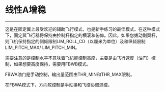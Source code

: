 # 线性A增稳

---

这是在固定翼上最受欢迎的辅助飞行模式，也是新手练习的最佳模式。在这种模式下，固定翼飞行器将保持由控制杆指定的横滚和俯仰。因此，如果您拨动副翼杆，则飞机保持指定的侧倾限制LIM\_ROLL\_CD（以厘米为单位）及和纵倾限制LIM\_PITCH\_MAX/ LIM\_PITCH\_MIN。

需要注意的是控制水平不意味着飞机能控制高度，主要是由飞行速度（油门）控制，如果想要高度保持，需要用FBWB模式。

FBWA油门是手动控制，输出量范围由THR\_MIN和THR\_MAX限制。

在FBWA模式下，方向舵控制是手动换和飞控协调混控。                                                                                                                                                                                                                                                                                                                                                                                                                                

